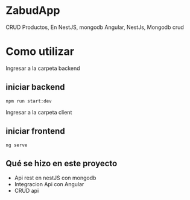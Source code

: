 # ZabudApp
CRUD Productos, En NestJS, mongodb
Angular, NestJs, Mongodb crud



# Como utilizar
Ingresar a la carpeta backend
## iniciar backend
`npm run start:dev`

Ingresar a la carpeta client
## iniciar frontend
`ng serve`

## Qué se hizo en este proyecto 
- Api rest en nestJS con mongodb
- Integracion Api con Angular
- CRUD api 
